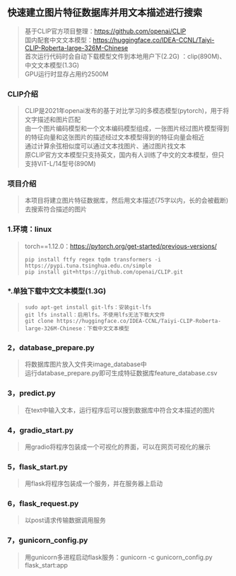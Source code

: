 ## 快速建立图片特征数据库并用文本描述进行搜索
>基于CLIP官方项目整理：https://github.com/openai/CLIP  
>国内配套中文文本模型：https://huggingface.co/IDEA-CCNL/Taiyi-CLIP-Roberta-large-326M-Chinese  
>首次运行代码时会自动下载模型文件到本地用户下(2.2G)  ：clip(890M)、中文文本模型(1.3G)  
>GPU运行时显存占用约2500M  
### CLIP介绍
>CLIP是2021年openai发布的基于对比学习的多模态模型(pytorch)，用于将文字描述和图片匹配  
>由一个图片编码模型和一个文本编码模型组成，一张图片经过图片模型得到的特征向量和这张图片的描述经过文本模型得到的特征向量会相近  
>通过计算余弦相似度可以通过文本找图片、通过图片找文本  
>原CLIP官方文本模型只支持英文，国内有人训练了中文的文本模型，但只支持ViT-L/14型号(890M)  
### 项目介绍
>本项目将建立图片特征数据库，然后用文本描述(75字以内，长的会被截断)去搜索符合描述的图片  
### 1.环境：linux
>torch==1.12.0：https://pytorch.org/get-started/previous-versions/
>```
>pip install ftfy regex tqdm transformers -i https://pypi.tuna.tsinghua.edu.cn/simple
>pip install git+https://github.com/openai/CLIP.git
>```
### *.单独下载中文文本模型(1.3G)
>```
>sudo apt-get install git-lfs：安装git-lfs
>git lfs install：启用lfs。不使用lfs无法下载大文件
>git clone https://huggingface.co/IDEA-CCNL/Taiyi-CLIP-Roberta-large-326M-Chinese：下载中文文本模型
>```
### 2，database_prepare.py
>将数据库图片放入文件夹image_database中  
>运行database_prepare.py即可生成特征数据库feature_database.csv  
### 3，predict.py
>在text中输入文本，运行程序后可以搜到数据库中符合文本描述的图片  
### 4，gradio_start.py
>用gradio将程序包装成一个可视化的界面，可以在网页可视化的展示
### 5，flask_start.py
>用flask将程序包装成一个服务，并在服务器上启动
### 6，flask_request.py
>以post请求传输数据调用服务
### 7，gunicorn_config.py
>用gunicorn多进程启动flask服务：gunicorn -c gunicorn_config.py flask_start:app
